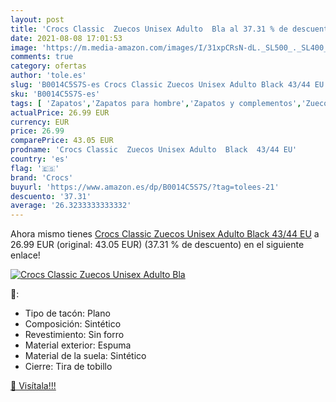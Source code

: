 ```yaml
---
layout: post
title: 'Crocs Classic  Zuecos Unisex Adulto  Bla al 37.31 % de descuento'
date: 2021-08-08 17:01:53
image: 'https://m.media-amazon.com/images/I/31xpCRsN-dL._SL500_._SL400_.jpg'
comments: true
category: ofertas
author: 'tole.es'
slug: 'B0014C5S7S-es Crocs Classic Zuecos Unisex Adulto Black 43/44 EU'
sku: 'B0014C5S7S-es'
tags: [ 'Zapatos','Zapatos para hombre','Zapatos y complementos','Zuecos y mules para hombre','crocs','zuecos', ]
actualPrice: 26.99 EUR
currency: EUR
price: 26.99
comparePrice: 43.05 EUR
prodname: 'Crocs Classic  Zuecos Unisex Adulto  Black  43/44 EU'
country: 'es'
flag: '🇪🇸'
brand: 'Crocs'
buyurl: 'https://www.amazon.es/dp/B0014C5S7S/?tag=tolees-21'
descuento: '37.31'
average: '26.3233333333332'
---
```


Ahora mismo tienes [Crocs Classic  Zuecos Unisex Adulto  Black  43/44 EU](https://www.amazon.es/dp/B0014C5S7S/?tag=tolees-21) a 26.99 EUR (original: 43.05 EUR) (37.31 %  de descuento) en el siguiente enlace!

[![Crocs Classic  Zuecos Unisex Adulto  Bla](https://m.media-amazon.com/images/I/31xpCRsN-dL._SL500_._SL400_.jpg)](https://www.amazon.es/dp/B0014C5S7S/?tag=tolees-21)

🔎:

- Tipo de tacón: Plano
- Composición: Sintético
- Revestimiento: Sin forro
- Material exterior: Espuma
- Material de la suela: Sintético
- Cierre: Tira de tobillo

[🛒 Visítala!!!](https://www.amazon.es/dp/B0014C5S7S/?tag=tolees-21)
